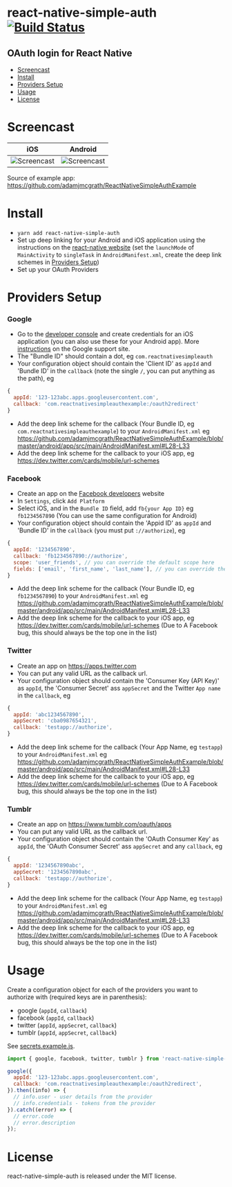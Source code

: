 # react-native-simple-auth [![Build Status](https://travis-ci.org/adamjmcgrath/react-native-simple-auth.svg?branch=chore%2Frelease-tasks)](https://travis-ci.org/adamjmcgrath/react-native-simple-auth)

## OAuth login for React Native

  * [Screencast](#screencast)
  * [Install](#install)
  * [Providers Setup](#providers-setup)
  * [Usage](#usage)
  * [License](#license)

Screencast
==========

iOS             |  Android
:-------------------------:|:-------------------------:
![Screencast](https://raw.githubusercontent.com/adamjmcgrath/react-native-simple-auth/master/screencast-ios.gif) |  ![Screencast](https://raw.githubusercontent.com/adamjmcgrath/react-native-simple-auth/master/screencast-android.gif)

Source of example app: https://github.com/adamjmcgrath/ReactNativeSimpleAuthExample

Install
=======
- `yarn add react-native-simple-auth`
- Set up deep linking for your Android and iOS application using the instructions on the [react-native website](https://facebook.github.io/react-native/docs/linking.html) (set the `launchMode` of `MainActivity` to `singleTask` in `AndroidManifest.xml`, create the deep link schemes in [Providers Setup](#providers-setup))
- Set up your OAuth Providers

Providers Setup
===============

### Google
- Go to the [developer console](https://console.cloud.google.com/apis/credentials/oauthclient/) and create credentials for an iOS application (you can also use these for your Android app). More [instructions](https://support.google.com/cloud/answer/6158849) on the Google support site.
- The "Bundle ID" should contain a dot, eg `com.reactnativesimpleauth`
- Your configuration object should contain the 'Client ID' as `appId` and 'Bundle ID' in the `callback` (note the single `/`, you can put anything as the path), eg
```js
{
  appId: '123-123abc.apps.googleusercontent.com',
  callback: 'com.reactnativesimpleauthexample:/oauth2redirect'
}
```
- Add the deep link scheme for the callback (Your Bundle ID, eg `com.reactnativesimpleauthexample`) to your `AndroidManifest.xml` eg https://github.com/adamjmcgrath/ReactNativeSimpleAuthExample/blob/master/android/app/src/main/AndroidManifest.xml#L28-L33
- Add the deep link scheme for the callback to your iOS app, eg https://dev.twitter.com/cards/mobile/url-schemes

### Facebook
- Create an app on the [Facebook developers](https://developers.facebook.com) website
- In `Settings`, click `Add Platform`
- Select iOS, and in the `Bundle ID` field, add `fb{your App ID}` eg `fb1234567890` (You can use the same configuration for Android)
- Your configuration object should contain the 'Appid ID' as `appId` and 'Bundle ID' in the `callback` (you must put `://authorize`), eg
```js
{
  appId: '1234567890',
  callback: 'fb1234567890://authorize',
  scope: 'user_friends', // you can override the default scope here
  fields: ['email', 'first_name', 'last_name'], // you can override the default fields here
}
```
- Add the deep link scheme for the callback (Your Bundle ID, eg `fb1234567890`) to your `AndroidManifest.xml` eg https://github.com/adamjmcgrath/ReactNativeSimpleAuthExample/blob/master/android/app/src/main/AndroidManifest.xml#L28-L33
- Add the deep link scheme for the callback to your iOS app, eg https://dev.twitter.com/cards/mobile/url-schemes (Due to A Facebook bug, this should always be the top one in the list)

### Twitter
- Create an app on https://apps.twitter.com
- You can put any valid URL as the callback url.
- Your configuration object should contain the 'Consumer Key (API Key)' as `appId`, the 'Consumer Secret' ass `appSecret` and the Twitter `App name` in the `callback`, eg
```js
{
  appId: 'abc1234567890',
  appSecret: 'cba0987654321',
  callback: 'testapp://authorize',
}
```
- Add the deep link scheme for the callback (Your App Name, eg `testapp`) to your `AndroidManifest.xml` eg https://github.com/adamjmcgrath/ReactNativeSimpleAuthExample/blob/master/android/app/src/main/AndroidManifest.xml#L28-L33
- Add the deep link scheme for the callback to your iOS app, eg https://dev.twitter.com/cards/mobile/url-schemes (Due to A Facebook bug, this should always be the top one in the list)

### Tumblr
- Create an app on https://www.tumblr.com/oauth/apps
- You can put any valid URL as the callback url.
- Your configuration object should contain the 'OAuth Consumer Key' as `appId`, the 'OAuth Consumer Secret' ass `appSecret` and any `callback`, eg
```js
{
  appId: '1234567890abc',
  appSecret: '1234567890abc',
  callback: 'testapp://authorize',
}
```
- Add the deep link scheme for the callback (Your App Name, eg `testapp`) to your `AndroidManifest.xml` eg https://github.com/adamjmcgrath/ReactNativeSimpleAuthExample/blob/master/android/app/src/main/AndroidManifest.xml#L28-L33
- Add the deep link scheme for the callback to your iOS app, eg https://dev.twitter.com/cards/mobile/url-schemes (Due to A Facebook bug, this should always be the top one in the list)

Usage
=====

Create a configuration object for each of the providers you want to authorize with (required keys are in parenthesis):

 - google (`appId`, `callback`)
 - facebook (`appId`, `callback`)
 - twitter (`appId`, `appSecret`, `callback`)
 - tumblr (`appId`, `appSecret`, `callback`)

See [secrets.example.js](https://github.com/adamjmcgrath/ReactNativeSimpleAuthExample/blob/master/secrets.example.js).

```javascript
import { google, facebook, twitter, tumblr } from 'react-native-simple-auth';

google({
  appId: '123-123abc.apps.googleusercontent.com',
  callback: 'com.reactnativesimpleauthexample:/oauth2redirect',
}).then((info) => {
  // info.user - user details from the provider
  // info.credentials - tokens from the provider
}).catch((error) => {
  // error.code
  // error.description
});
```

License
=======

react-native-simple-auth is released under the MIT license.
